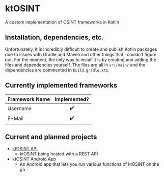 # ktOSINT
A custom implementation of OSINT frameworks in Kotlin

## Installation, dependencies, etc.
Unfortunately, it is incredibly difficult to create and publish Kotlin packages due to issues with Gradle and Maven and other things that I couldn't figure out. For the moment, the only way to install it is by creating and adding the files and dependencies yourself. The files are all in `src/main/` and the dependencies are commented in `build.gradle.kts`.

## Currently implemented frameworks
|Framework Name|Implemented?|
|:---|:---:|
|Username|✔️|
|E-Mail|✔️|

## Current and planned projects
- [ktOSINT API](https://github.com/ktOSINT/API)
  - ktOSINT being hosted with a REST API
- ktOSINT Android App
  - An Android app that lets you run various functions of ktOSINT on the go
